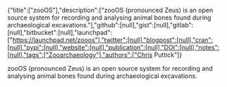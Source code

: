 {"title":["zooOS"],"description":["zooOS (pronounced Zeus) is an open source system for recording and analysing animal bones found during archaeological excavations."],"github":[null],"gist":[null],"gitlab":[null],"bitbucket":[null],"launchpad":["https://launchpad.net/zooos"],"twitter":[null],"blogpost":[null],"cran":[null],"pypi":[null],"website":[null],"publication":[null],"DOI":[null],"notes":[null],"tags":["Zooarchaeology"],"authors":["Chris Puttick"]}

zooOS (pronounced Zeus) is an open source system for recording and analysing animal bones found during archaeological excavations.